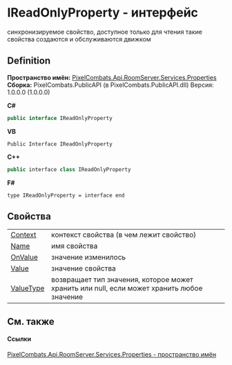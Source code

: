 # IReadOnlyProperty - интерфейс


синхронизируемое свойство, доступное только для чтения 
такие свойства создаются и обслуживаются движком




## Definition
**Пространство имён:** <a href="7a6d0ac1-2a42-0f0a-dc90-e72ae4f99370">PixelCombats.Api.RoomServer.Services.Properties</a>  
**Сборка:** PixelCombats.PublicAPI (в PixelCombats.PublicAPI.dll) Версия: 1.0.0.0 (1.0.0.0)

**C#**
``` C#
public interface IReadOnlyProperty
```
**VB**
``` VB
Public Interface IReadOnlyProperty
```
**C++**
``` C++
public interface class IReadOnlyProperty
```
**F#**
``` F#
type IReadOnlyProperty = interface end
```



## Свойства
<table>
<tr>
<td><a href="af3e1c75-3548-3b77-2d99-863304cde8f7">Context</a></td>
<td>контекст свойства (в чем лежит свойство)</td></tr>
<tr>
<td><a href="69834cc4-b41d-c86c-180c-ee7abfd5781c">Name</a></td>
<td>имя свойства</td></tr>
<tr>
<td><a href="faf8cdf5-c246-1dd9-bb1a-3c02c1a66c7a">OnValue</a></td>
<td>значение изменилось</td></tr>
<tr>
<td><a href="646430e6-6c56-c046-8d11-d88c3e3cfcb4">Value</a></td>
<td>значение свойства</td></tr>
<tr>
<td><a href="21a9d847-3438-55af-d1e8-80ef5b0a8eb3">ValueType</a></td>
<td>возвращает тип значения, которое может хранить или null, если может хранить любое значение</td></tr>
</table>

## См. также


#### Ссылки
<a href="7a6d0ac1-2a42-0f0a-dc90-e72ae4f99370">PixelCombats.Api.RoomServer.Services.Properties - пространство имён</a>  

